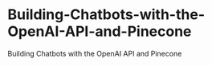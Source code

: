 # Building-Chatbots-with-the-OpenAI-API-and-Pinecone
Building Chatbots with the OpenAI API and Pinecone
